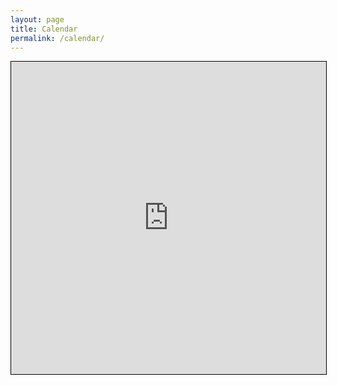 ```yaml
---
layout: page
title: Calendar
permalink: /calendar/
---
```


<style>
    .wrapper {
        max-width: none;
    }
</style>

<iframe src="https://www.google.com/calendar/embed?src=dimsumlabs%40gmail.com&ctz=Asia/Hong_Kong" style="width: 1px; min-width: 100%; *width: 100%; min-height: 500px; border: 1px solid black;" allowfullscreen></iframe>

